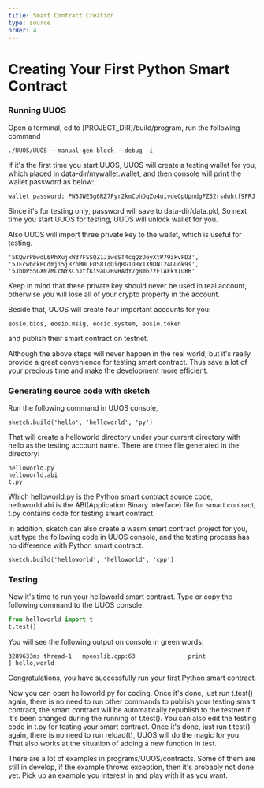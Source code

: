 ```yaml
---
title: Smart Contract Creation
type: source
order: 4
---
```


# Creating Your First Python Smart Contract

### Running UUOS

Open a terminal, cd to [PROJECT_DIR]/build/program, run the following command

```
./UUOS/UUOS --manual-gen-block --debug -i
```

If it's the first time you start UUOS, UUOS will create a testing wallet for you, which placed in data-dir/mywallet.wallet, and then console will print the wallet password as below:

```
wallet password: PW5JWE5g6RZ7Fyr2kmCphDqZo4uivdeGpUpndgFZ52rsduhtf9PRJ
```

Since it's for testing only, password will save to data-dir/data.pkl, So next time you start UUOS for testing, UUOS will unlock wallet for you.

Also UUOS will import three private key to the wallet, which is useful for testing.

```
'5KQwrPbwdL6PhXujxW37FSSQZ1JiwsST4cqQzDeyXtP79zkvFD3',
'5JEcwbckBCdmji5j8ZoMHLEUS8TqQiqBG1DRx1X9DN124GUok9s',
'5JbDP55GXN7MLcNYKCnJtfKi9aD2HvHAdY7g8m67zFTAFkY1uBB'
```

Keep in mind that these private key should never be used in real account, otherwise you will lose all of your crypto property in the account.

Beside that, UUOS will create four important accounts for you:

```
eosio.bios, eosio.msig, eosio.system, eosio.token
```

and publish their smart contract on testnet. 

Although the above steps will never happen in the real world, but it's really provide a great convenience for testing smart contract. Thus save a lot of your precious time and make the development more efficient.

### Generating source code with sketch

Run the following command in UUOS console,

```
sketch.build('hello', 'helloworld', 'py')
```

That will create a helloworld directory under your current directory with hello as the testing account name. There are three file generated in the directory:

```
helloworld.py
helloworld.abi
t.py
```

Which helloworld.py is the Python smart contract source code, helloworld.abi is the ABI(Application Binary Interface) file for smart contract, t.py contains code for testing smart contract.

In addition, sketch can also create a wasm smart contract project for you, just type the following code in UUOS console, and the testing process has no difference with Python smart contract.

```
sketch.build('helloworld', 'helloworld', 'cpp')
```

### Testing


Now it's time to run your helloworld smart contract. Type or copy the following command to the UUOS console:

```python
from helloworld import t
t.test()
```

You will see the following output on console in green words:

```
3289633ms thread-1   mpeoslib.cpp:63               print                ] hello,world
```

Congratulations, you have successfully run your first Python smart contract.

Now you can open helloworld.py for coding. Once it's done, just run t.test() again, 
there is no need to run other commands to publish your testing smart contract, the smart contract will be automatically
republish to the testnet if it's been changed during the running of t.test(). You can also edit the testing code in t.py for testing your smart contract. Once it's done, just run t.test() again, there is no need to run reload(t), UUOS will do the magic for you. That also works at the situation of adding a new function in test. 

There are a lot of examples in programs/UUOS/contracts. Some of them are still in develop, if the example throws exception, then it's probably not done yet. Pick up an example you interest in and play with it as you want. 
